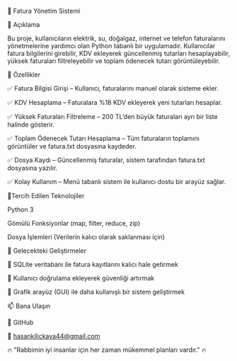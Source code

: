 📌 Fatura Yönetim Sistemi

📖 Açıklama

Bu proje, kullanıcıların elektrik, su, doğalgaz, internet ve telefon faturalarını yönetmelerine yardımcı olan Python tabanlı bir uygulamadır. Kullanıcılar fatura bilgilerini girebilir, KDV ekleyerek güncellenmiş tutarları hesaplayabilir, yüksek faturaları filtreleyebilir ve toplam ödenecek tutarı görüntüleyebilir.

🚀 Özellikler

✅ Fatura Bilgisi Girişi – Kullanıcı, faturalarını manuel olarak sisteme ekler.

✅ KDV Hesaplama – Faturalara %18 KDV ekleyerek yeni tutarları hesaplar.

✅ Yüksek Faturaları Filtreleme – 200 TL’den büyük faturaları ayrı bir liste halinde gösterir.

✅ Toplam Ödenecek Tutarı Hesaplama – Tüm faturaların toplamını görüntüler ve fatura.txt dosyasına kaydeder.

✅ Dosya Kaydı – Güncellenmiş faturalar, sistem tarafından fatura.txt dosyasına yazılır.

✅ Kolay Kullanım – Menü tabanlı sistem ile kullanıcı dostu bir arayüz sağlar.

🔧Tercih Edilen Teknolojiler

Python 3

Gömülü Fonksiyonlar (map, filter, reduce, zip)

Dosya İşlemleri (Verilerin kalıcı olarak saklanması için)

📂 Gelecekteki Geliştirmeler

🔹 SQLite veritabanı ile fatura kayıtlarını kalıcı hale getirmek

🔹 Kullanıcı doğrulama ekleyerek güvenliği artırmak

🔹 Grafik arayüz (GUI) ile daha kullanışlı bir sistem geliştirmek

📫 Bana Ulaşın

🔗 GitHub

📧 hasankilickaya44@gmail.com


🔥 "Rabbimin iyi insanlar için her zaman mükemmel planları vardır." 🔥
